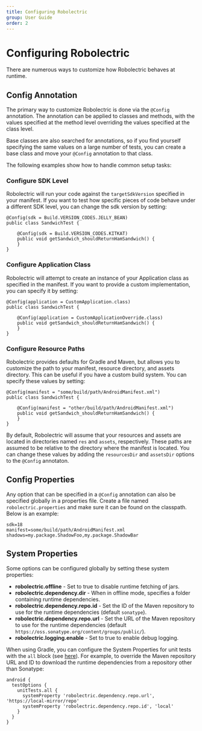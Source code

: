 ```yaml
---
title: Configuring Robolectric
group: User Guide
order: 2
---
```


# Configuring Robolectric

There are numerous ways to customize how Robolectric behaves at runtime.

## Config Annotation

The primary way to customize Robolectric is done via the `@Config` annotation. The annotation can be applied to classes and methods, with the values specified at the method level overriding the values specified at the class level.

Base classes are also searched for annotations, so if you find yourself specifying the same values on a large number of tests, you can create a base class and move your `@Config` annotation to that class.

The following examples show how to handle common setup tasks:

### Configure SDK Level

Robolectric will run your code against the `targetSdkVersion` specified in your manifest. If you want to test how specific pieces of code behave under a different SDK level, you can change the sdk version by setting:

```
@Config(sdk = Build.VERSION_CODES.JELLY_BEAN)
public class SandwichTest {

    @Config(sdk = Build.VERSION_CODES.KITKAT)
    public void getSandwich_shouldReturnHamSandwich() {
    }
}
```

### Configure Application Class

Robolectric will attempt to create an instance of your Application class as specified in the manifest. If you want to provide a custom implementation, you can specify it by setting:

```
@Config(application = CustomApplication.class)
public class SandwichTest {

    @Config(application = CustomApplicationOverride.class)
    public void getSandwich_shouldReturnHamSandwich() {
    }
}
```

### Configure Resource Paths

Robolectric provides defaults for Gradle and Maven, but allows you to customize the path to your manifest, resource directory, and assets directory. This can be useful if you have a custom build system. You can specify these values by setting:

```
@Config(manifest = "some/build/path/AndroidManifest.xml")
public class SandwichTest {

    @Config(manifest = "other/build/path/AndroidManifest.xml")
    public void getSandwich_shouldReturnHamSandwich() {
    }
}
```

By default, Robolectric will assume that your resources and assets are located in directories named `res` and `assets`, respectively. These paths are assumed to be relative to the directory where the manifest is located. You can change these values by adding the `resourcesDir` and `assetsDir` options to the `@Config` annotaton.

## Config Properties

Any option that can be specified in a `@Config` annotation can also be specified globally in a properties file. Create a file named `robolectric.properties` and make sure it can be found on the classpath. Below is an example:

```
sdk=18
manifest=some/build/path/AndroidManifest.xml
shadows=my.package.ShadowFoo,my.package.ShadowBar
```

## System Properties

Some options can be configured globally by setting these system properties:

* **robolectric.offline** - Set to true to disable runtime fetching of jars.
* **robolectric.dependency.dir** - When in offline mode, specifies a folder containing runtime dependencies.
* **robolectric.dependency.repo.id** - Set the ID of the Maven repository to use for the runtime dependencies (default `sonatype`).
* **robolectric.dependency.repo.url** - Set the URL of the Maven repository to use for the runtime dependencies (default `https://oss.sonatype.org/content/groups/public/`).
* **robolectric.logging.enable** - Set to true to enable debug logging.

When using Gradle, you can configure the System Properties for unit tests with the `all` block (see [here](http://tools.android.com/tech-docs/unit-testing-support)). For example, to override the Maven repository URL and ID to download the runtime dependencies from a repository other than Sonatype:

	android {
	  testOptions {
	    unitTests.all {
	      systemProperty 'robolectric.dependency.repo.url', 'https://local-mirror/repo'
	      systemProperty 'robolectric.dependency.repo.id', 'local'
	    }
	  }
	}
